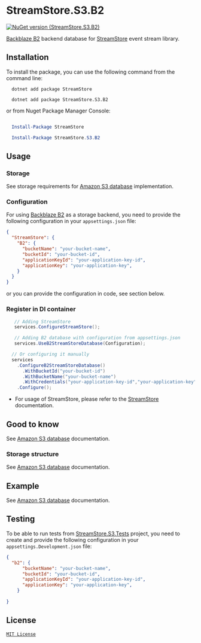 # StreamStore.S3.B2

[![NuGet version (StreamStore.S3.B2)](https://img.shields.io/nuget/v/StreamStore.S3.B2.svg?style=flat-square)](https://www.nuget.org/packages/StreamStore.S3.B2/)

[Backblaze B2] backend database for [StreamStore] event stream library.

## Installation

To install the package, you can use the following command from the command line:

```dotnetcli
  dotnet add package StreamStore

  dotnet add package StreamStore.S3.B2
```

or from Nuget Package Manager Console:

```powershell

  Install-Package StreamStore

  Install-Package StreamStore.S3.B2
```

## Usage

### Storage

See storage requirements for [Amazon S3 database](https://github.com/kostiantyn-matsebora/streamstore/tree/master/src/StreamStore.S3.AWS#storage) implementation.

### Configuration

For using [Backblaze B2] as a storage backend, you need to provide the following configuration in your `appsettings.json` file:

```json
{
  "StreamStore": {
    "B2": {
      "bucketName": "your-bucket-name",
      "bucketId": "your-bucket-id",
      "applicationKeyId": "your-application-key-id",
      "applicationKey": "your-application-key",
    }
  }
}
```

or you can provide the configuration in code, see section below.

### Register in DI container

```csharp
   // Adding StreamStore
   services.ConfigureStreamStore();

   // Adding B2 database with configuration from appsettings.json
   services.UseB2StreamStoreDatabase(Configuration);

  // Or configuring it manually
  services
    .ConfigureB2StreamStoreDatabase()
      .WithBucketId("your-bucket-id")
      .WithBucketName("your-bucket-name")
      .WithCredentials("your-application-key-id","your-application-key")
    .Configure();

```

- For usage of StreamStore, please refer to the [StreamStore] documentation.

## Good to know

See  [Amazon S3 database](https://github.com/kostiantyn-matsebora/streamstore/tree/master/src/StreamStore.S3.AWS#good-to-know) documentation.

### Storage structure

See  [Amazon S3 database](https://github.com/kostiantyn-matsebora/streamstore/tree/master/src/StreamStore.S3.AWS#storage-structure) documentation.

## Example

See  [Amazon S3 database](https://github.com/kostiantyn-matsebora/streamstore/tree/master/src/StreamStore.S3.AWS#example) documentation.

## Testing

To be able to run tests from [StreamStore.S3.Tests](../StreamStore.S3.Tests/) project, you need to create and provide the following configuration in your `appsettings.Development.json` file:

```json
{
  "b2": {
      "bucketName": "your-bucket-name",
      "bucketId": "your-bucket-id",
      "applicationKeyId": "your-application-key-id",
      "applicationKey": "your-application-key",
    }
  
}
```

## License

[`MIT License`](../../LICENSE)


[Backblaze B2]: https://www.backblaze.com/b2/cloud-storage.html
[StreamStore]: https://github.com/kostiantyn-matsebora/streamstore/tree/master
